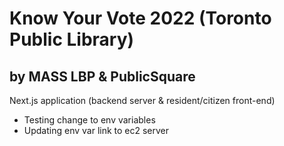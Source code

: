 # Know Your Vote 2022 (Toronto Public Library)

## by MASS LBP & PublicSquare

Next.js application (backend server & resident/citizen front-end)

<!-- Vercel Deploy Logs -->

- Testing change to env variables
- Updating env var link to ec2 server
